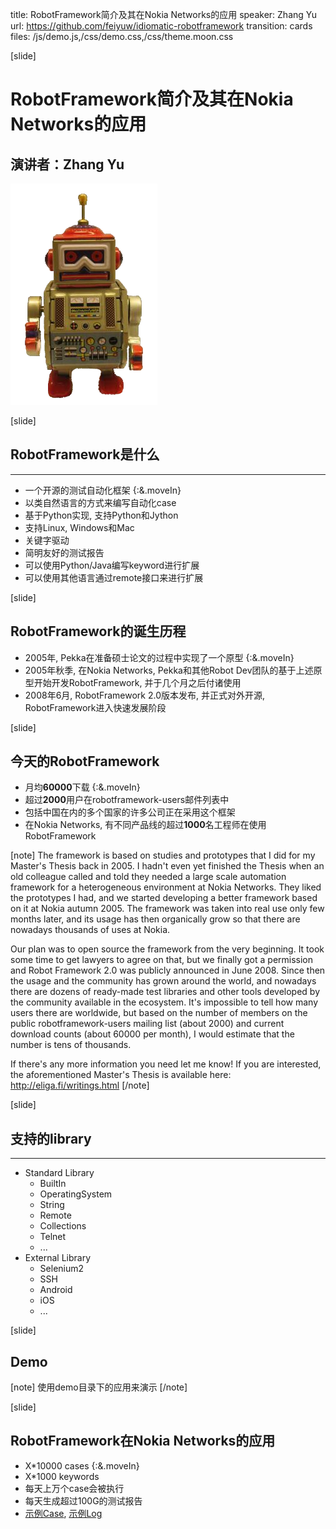 title: RobotFramework简介及其在Nokia Networks的应用
speaker: Zhang Yu
url: https://github.com/feiyuw/idiomatic-robotframework
transition: cards
files: /js/demo.js,/css/demo.css,/css/theme.moon.css

[slide]

# RobotFramework简介及其在Nokia Networks的应用
## 演讲者：Zhang Yu

![RobotFramework](/img/robotframework.png "RobotFramework")

[slide]

## RobotFramework是什么
----
* 一个开源的测试自动化框架 {:&.moveIn}
* 以类自然语言的方式来编写自动化case
* 基于Python实现, 支持Python和Jython
* 支持Linux, Windows和Mac
* 关键字驱动
* 简明友好的测试报告
* 可以使用Python/Java编写keyword进行扩展
* 可以使用其他语言通过remote接口来进行扩展

[slide]

## RobotFramework的诞生历程

* 2005年, Pekka在准备硕士论文的过程中实现了一个原型 {:&.moveIn}
* 2005年秋季, 在Nokia Networks, Pekka和其他Robot Dev团队的基于上述原型开始开发RobotFramework, 并于几个月之后付诸使用
* 2008年6月, RobotFramework 2.0版本发布, 并正式对外开源, RobotFramework进入快速发展阶段

[slide]

## 今天的RobotFramework

* 月均**60000**下载 {:&.moveIn}
* 超过**2000**用户在robotframework-users邮件列表中
* 包括中国在内的多个国家的许多公司正在采用这个框架
* 在Nokia Networks, 有不同产品线的超过**1000**名工程师在使用RobotFramework

[note]
The framework is based on studies and prototypes that I did for my
Master's Thesis back in 2005. I hadn't even yet finished the Thesis
when an old colleague called and told they needed a large scale
automation framework for a heterogeneous environment at Nokia
Networks. They liked the prototypes I had, and we started developing a
better framework based on it at Nokia autumn 2005. The framework was
taken into real use only few months later, and its usage has then
organically grow so that there are nowadays thousands of uses at
Nokia.

Our plan was to open source the framework from the very beginning. It
took some time to get lawyers to agree on that, but we finally got a
permission and Robot Framework 2.0 was publicly announced in June
2008. Since then the usage and the community has grown around the
world, and nowadays there are dozens of ready-made test libraries and
other tools developed by the community available in the ecosystem.
It's impossible to tell how many users there are worldwide, but based
on the number of members on the public robotframework-users mailing
list (about 2000) and current download counts (about 60000 per month),
I would estimate that the number is tens of thousands.

If there's any more information you need let me know! If you are
interested, the aforementioned Master's Thesis is available here:
http://eliga.fi/writings.html
[/note]

[slide]

## 支持的library

----
* Standard Library
    * BuiltIn
    * OperatingSystem
    * String
    * Remote
    * Collections
    * Telnet
    * ...
* External Library
    * Selenium2
    * SSH
    * Android
    * iOS
    * ...

[slide]

## Demo

[note]
使用demo目录下的应用来演示
[/note]

[slide]

## RobotFramework在Nokia Networks的应用

* X*10000 cases {:&.moveIn}
* X*1000 keywords
* 每天上万个case会被执行
* 每天生成超过100G的测试报告
* [示例Case](http://10.56.117.81/IPA_TRUNK/TestCase/DATest/DC/FMA/Alarm/B01927_FUT_012_TA_all_active_star_alarms_should_be_uploaded_to_OMS_successfully_by_total_type.html), [示例Log](http://10.56.117.81/archiver2/10_56_117_81/tep-ci2/Worker-il-BCN173-FPC51/Archive_1284.zip!/logs/robot_logs/10.68.156.78_log.html)
